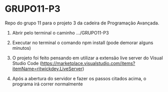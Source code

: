 # GRUPO11-P3
Repo do grupo 11 para o projeto 3 da cadeira de Programação Avançada.


1. Abrir pelo terminal o caminho .../GRUPO11-P3
2. Executar no terminal o comando npm install (pode demorar alguns minutos)
3. O projeto foi feito pensando em utilizar a extensão live server do Visual Studio Code (https://marketplace.visualstudio.com/items?itemName=ritwickdey.LiveServer)

4. Após a abertura do servidor e fazer os passos citados acima, o programa irá correr normalmente
